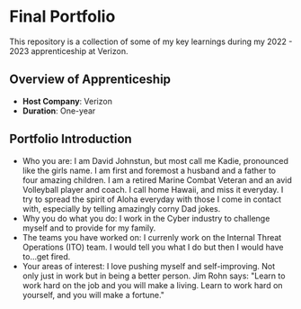 # Final Portfolio

This repository is a collection of some of my key learnings during my 2022 - 2023 apprenticeship at Verizon.

## Overview of Apprenticeship
- **Host Company**: Verizon
- **Duration**: One-year

## Portfolio Introduction
- Who you are: I am David Johnstun, but most call me Kadie, pronounced like the girls name. I am first and foremost a husband and a father to four amazing children. I am a retired Marine Combat Veteran and an avid Volleyball player and coach. I call home Hawaii, and miss it everyday. I try to spread the spirit of Aloha everyday with those I come in contact with, especially by telling amazingly corny Dad jokes.
- Why you do what you do: I work in the Cyber industry to challenge myself and to provide for my family. 
- The teams you have worked on: I currenly work on the Internal Threat Operations (ITO) team. I would tell you what I do but then I would have to...get fired.
- Your areas of interest: I love pushing myself and self-improving. Not only just in work but in being a better person. Jim Rohn says: "Learn to work hard on the job and you will make a living. Learn to work hard on yourself, and you will make a fortune."
